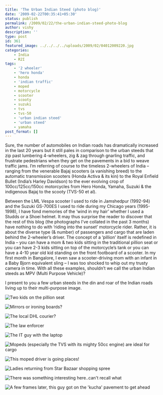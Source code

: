 ```yaml
---
title: 'The Urban Indian Steed (photo blog)'
date: '2009-02-22T00:35:41+05:30'
status: publish
permalink: /2009/02/22/the-urban-indian-steed-photo-blog
author: vishy
description: ''
type: post
id: 361
featured_image: ../../../../uploads/2009/02/04012009220.jpg
categories: 
    - India
    - R2I
tags:
    - '2 wheeler'
    - 'hero honda'
    - honda
    - 'indian traffic'
    - moped
    - motorcycle
    - scooter
    - scooty
    - suzuki
    - tvs
    - tvs-50
    - 'urban indian steed'
    - 'urban steed'
    - yamaha
post_format: []
---
```

Sure, the number of automobiles on Indian roads has dramatically increased in the last 20 years but it still pales in comparison to the urban steeds that zip past lumbering 4-wheelers, zig &amp; zag through gnarling traffic, and frustrate pedestrians when they get on the pavements in a bid to weave traffic jams. I’m referring of course to the timeless 2-wheelers of India – ranging from the venerable Bajaj scooters (a vanishing breed) to the automatic transmission scooters (Honda Activa &amp; its kin) to the Royal Enfield Bullet (India’s Harley Davidson) to the ever evolving crop of 100cc/125cc/150cc motorcycles from Hero Honda, Yamaha, Suzuki &amp; the indigenous Bajaj to the scooty (TVS-50 et al).

Between the LML Vespa scooter I used to ride in Jamshedpur (1992-94) and the Suzuki GS-700ES I used to ride during my Chicago years (1995-1998), I have fond memories of the ‘wind in my hair’ whether I used a Studds or a Shoei helmet. It may thus surprise the reader to discover that the rest of this blog (the photographs I’ve collated in the past 3 months) have nothing to do with ‘riding into the sunset’ motorcycle rider. Rather, it is about the diverse type (&amp; number) of passengers and cargo that are laden behind the 2-wheeler’s driver. The concept of a ‘pillion’ itself is redefined in India – you can have a mom &amp; two kids sitting in the traditional pillion seat or you can have 2-3 kids sitting on top of the motorcycle’s tank or you can have a 4-10 year old kid standing on the front footboard of a scooter. In my first month in Bangalore, I even saw a scooter-driving mom with an infant in a Baby Bjorn equivalent sling – I was too shocked to whip out my trusty camera in time. With all these examples, shouldn’t we call the urban Indian steeds as MPV (Multi Purpose Vehicle)?

I present to you a few urban steeds in the din and roar of the Indian roads living up to their multi-purpose image.

![Two kids on the pillion seat](../../../../uploads/2009/02/04012009220.jpg)

![Mirrors or ironing boards?](../../../../uploads/2009/2009/02/020220095371.jpg)

![The local DHL courier?](../../../../uploads/2009/02/02022009540.jpg)

![The law enforcer](../../../../uploads/2009/02/04012009221.jpg)

![The IT guy with the laptop](../../../../uploads/2009/02/07012009223.jpg)

![Mopeds (especially the TVS with its mighty 50cc engine) are ideal for cargo](../../../../uploads/2009/02/10012009239.jpg)

![This moped driver is going places!](../../../../uploads/2009/02/13012009266.jpg)

![Ladies returning from Star Bazaar shopping spree](../../../../uploads/2009/02/13012009262.jpg)

![There was something interesting here..can't recall what](../../../../uploads/2009/02/24012009292.jpg)

![A few frames later, this guy got on the 'kucha' pavement to get ahead](../../../../uploads/2009/02/24012009293.jpg)


